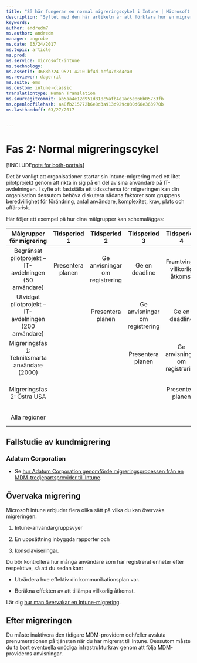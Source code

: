```yaml
---
title: "Så här fungerar en normal migreringscykel i Intune | Microsoft Docs"
description: "Syftet med den här artikeln är att förklara hur en migreringscykel i Intune fungerar och ge exempel på hur kunden kan hantera migreringscykeln."
keywords: 
author: andredm7
ms.author: andredm
manager: angrobe
ms.date: 03/24/2017
ms.topic: article
ms.prod: 
ms.service: microsoft-intune
ms.technology: 
ms.assetid: 3688b724-9521-4210-bf4d-bcf47d8d4ca0
ms.reviewer: dagerrit
ms.suite: ems
ms.custom: intune-classic
translationtype: Human Translation
ms.sourcegitcommit: ab5aa4e12d951d818c5afb4e1ac5e866b05733fb
ms.openlocfilehash: aa8fb215772b6e8d3a913d929c030d68e363970b
ms.lasthandoff: 03/27/2017


---
```


# <a name="phase-2-typical-migration-cycle"></a>Fas 2: Normal migreringscykel

[!INCLUDE[note for both-portals](../includes/note-for-both-portals.md)]

Det är vanligt att organisationer startar sin Intune-migrering med ett litet pilotprojekt genom att rikta in sig på en del av sina användare på IT-avdelningen. I syfte att fastställa ett tidsschema för migreringen kan din organisation dessutom behöva diskutera sådana faktorer som gruppens beredvillighet för förändring, antal användare, komplexitet, krav, plats och affärsrisk.

Här följer ett exempel på hur dina målgrupper kan schemaläggas:

  | **Målgrupper för migrering** | **Tidsperiod 1** | **Tidsperiod 2** | **Tidsperiod 3** | **Tidsperiod 4** | **...**
|:---:|:---:|:---:|:---:|:---:|:---:|
| Begränsat pilotprojekt – IT-avdelningen (50 användare) | Presentera planen | Ge anvisningar om registrering | Ge en deadline | Framtvinga villkorlig åtkomst |  |                                                        
| Utvidgat pilotprojekt – IT-avdelningen (200 användare) |  | Presentera planen | Ge anvisningar om registrering | Ge en deadline | Framtvinga villkorlig åtkomst | 
| Migreringsfas 1: Tekniksmarta användare (2000) |  |  | Presentera planen | Ge anvisningar om registrering | Ge en deadline | 
| Migreringsfas 2: Östra USA |  |  |  | Presentera planen | Ge anvisningar om registrering | 
| Alla regioner |  |  |  |  | Presentera planen | 

## <a name="customer-migration-case-study"></a>Fallstudie av kundmigrering

### <a name="adatum-corporation"></a>Adatum Corporation

- Se [hur Adatum Corporation genomförde migreringsprocessen från en MDM-tredjepartsprovider till Intune](https://gallery.technet.microsoft.com/Intune-migration-guide-893a95e3?redir=0).

## <a name="monitoring-migration"></a>Övervaka migrering

Microsoft Intune erbjuder flera olika sätt på vilka du kan övervaka migreringen:

1.  Intune-användargruppsvyer

2.  En uppsättning inbyggda rapporter och

3.  konsolaviseringar.

Du bör kontrollera hur många användare som har registrerat enheter efter respektive, så att du sedan kan:

-   Utvärdera hue effektiv din kommunikationsplan var.

-   Beräkna effekten av att tillämpa villkorlig åtkomst.

Lär dig [hur man övervakar en Intune-migrering](https://docs.microsoft.com/intune/deploy-use/understand-microsoft-intune-operations-by-using-reports).

## <a name="post-migration"></a>Efter migreringen

Du måste inaktivera den tidigare MDM-providern och/eller avsluta prenumerationen på tjänsten när du har migrerat till Intune. Dessutom måste du ta bort eventuella onödiga infrastrukturkrav genom att följa MDM-providerns anvisningar.

